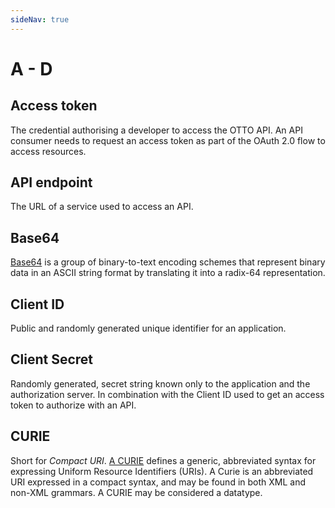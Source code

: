 ```yaml
---
sideNav: true
---
```


# A - D

## Access token

The credential authorising a developer to access the OTTO API.
An API consumer needs to request an access token as part of the OAuth 2.0 flow to access resources.

## API endpoint

The URL of a service used to access an API.

## Base64

[Base64](https://en.wikipedia.org/wiki/Base64) is a group of binary-to-text encoding schemes that represent binary data in an ASCII string format by translating it into a radix-64 representation.

## Client ID

Public and randomly generated unique identifier for an application.

## Client Secret

Randomly generated, secret string known only to the application and the authorization server.
In combination with the Client ID used to get an access token to authorize with an API.

## CURIE

Short for _Compact URI_.
[A CURIE](https://en.wikipedia.org/wiki/CURIE) defines a generic, abbreviated syntax for expressing Uniform Resource Identifiers (URIs).
A Curie is an abbreviated URI expressed in a compact syntax, and may be found in both XML and non-XML grammars.
A CURIE may be considered a datatype.
